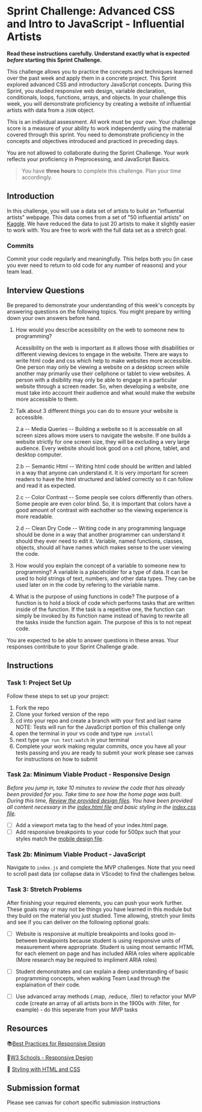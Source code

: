# Sprint Challenge: Advanced CSS and Intro to JavaScript - Influential Artists

**Read these instructions carefully. Understand exactly what is expected _before_ starting this Sprint Challenge.**

This challenge allows you to practice the concepts and techniques learned over the past week and apply them in a concrete project. This Sprint explored advanced CSS and introductory JavaScript concepts. During this Sprint, you studied responsive web design, variable declaration, conditionals, loops, functions, arrays, and objects. In your challenge this week, you will demonstrate proficiency by creating a website of influential artists with data from a `JSON` object.

This is an individual assessment. All work must be your own. Your challenge score is a measure of your ability to work independently using the material covered through this sprint. You need to demonstrate proficiency in the concepts and objectives introduced and practiced in preceding days.

You are not allowed to collaborate during the Sprint Challenge. Your work reflects your proficiency in Preprocessing, and JavaScript Basics.

> You have **three hours** to complete this challenge. Plan your time accordingly.

## Introduction

In this challenge, you will use a data set of artists to build an "influential artists" webpage. This data comes from a set of "50 influential artists" on [Kaggle](https://www.kaggle.com/ikarus777/best-artworks-of-all-time). We have reduced the data to just 20 artists to make it slightly easier to work with. You are free to work with the full data set as a stretch goal.

### Commits

Commit your code regularly and meaningfully. This helps both you (in case you ever need to return to old code for any number of reasons) and your team lead.

## Interview Questions

Be prepared to demonstrate your understanding of this week's concepts by answering questions on the following topics. You might prepare by writing down your own answers before hand.

1. How would you describe acessibility on the web to someone new to programming?

    Acessibility on the web is important as it allows those with disabilities or different viewing devices to engage in the website. There are ways to write html code and css which help to make websites more accessible. One person may only be viewing a website on a desktop screen while another may primarily use their cellphone or tablet to view websites. A person with a disibility may only be able to engage in a particular website through a screen reader. So, when developing a website, one must take into account their audience and what would make the website more accessible to them.

2. Talk about 3 different things you can do to ensure your website is accessible. 

    2.a -- Media Queries -- Building a website so it is accessable on all screen sizes allows more users to navigate the website. If one builds a website strictly for one screen size, they will be excluding a very large audience. Every website should look good on a cell phone, tablet, and desktop computer.

    2.b -- Semantic Html -- Writing html code should be written and labled in a way that anyone can understand it. It is very important for screen readers to have the html structured and labled correctly so it can follow and read it as expected.

    2.c -- Color Contrast -- Some people see colors differently than others. Some people are even color blind. So, it is important that colors have a good amount of contrast with eachother so the viewing experience is more readable.

    2.d -- Clean Dry Code -- Writing code in any programming language should be done in a way that another programmer can understand it should they ever need to edit it. Variable, named functions, classes, objects, should all have names which makes sense to the user viewing the code.

3. How would you explain the concept of a variable to someone new to programming?
    A variable is a placeholder for a type of data. It can be used to hold strings of text, numbers, and other data types. They can be used later on in the code by refering to the variable name.
    
4. What is the purpose of using functions in code?
    The purpose of a function is to hold a block of code which performs tasks that are written inside of the function. If the task is a repetitive one, the function can simply be invoked by its function name instead of having to rewrite all the tasks inside the function again. The purpose of this is to not repeat code.  

You are expected to be able to answer questions in these areas. Your responses contribute to your Sprint Challenge grade. 

## Instructions

### Task 1: Project Set Up

Follow these steps to set up your project:

1. Fork the repo
2. Clone your forked version of the repo
3. cd into your repo and create a branch with your first and last name
NOTE: Tests will run for the JavaScript portion of this challenge only
4. open the terminal in your vs code and type `npm install`
5. next type `npm run test:watch` in your terminal
6. Complete your work making regular commits, once you have all your tests passing and you are ready to submit your work please see canvas for instructions on how to submit

### Task 2a:  Minimum Viable Product - Responsive Design

*Before you jump in, take 10 minutes to review the code that has already been provided for you. Take time to see how the home page was built. During this time, [Review the provided design files](design/). You have been provided all content necessary in the [index.html file](index.html) and basic styling in the [index.css file](css/index.css).*

* [ ] Add a viewport meta tag to the head of your index.html page.
* [ ] Add responsive breakpoints to your code for 500px such that your styles match the [mobile design file](design/Mobile.png).

### Task 2b: Minimum Viable Product - JavaScript

Navigate to `index.js` and complete the MVP challenges. Note that you need to scroll past data (or collapse data in VScode) to find the challenges below.

### Task 3: Stretch Problems

After finishing your required elements, you can push your work further. These goals may or may not be things you have learned in this module but they build on the material you just studied. Time allowing, stretch your limits and see if you can deliver on the following optional goals:

* [ ] Website is responsive at multiple breakpoints and looks good in-between breakpoints because student is using responsive units of measurement where appropriate. Student is using most semantic HTML for each element on page and has included ARIA roles where applicable (More research may be required to impliment ARIA roles)  
* [ ] Student demonstrates and can explain a deep understanding of basic programming concepts, when walking Team Lead through the explaination of their code.
* [ ] Use advanced array methods (.map, .reduce, .filer) to refactor your MVP code (create an array of all artists born in the 1900s with .filter, for example) - do this seperate from your MVP tasks


## Resources

📚[Best Practices for Responsive Design](https://www.browserstack.com/guide/responsive-design-breakpoints)

🤝[W3 Schools - Responsive Design](https://www.w3schools.com/html/html_responsive.asp)

👀 [Styling with HTML and CSS](https://www.w3schools.com/html/html_css.asp)

## Submission format

Please see canvas for cohort specific submission instructions 